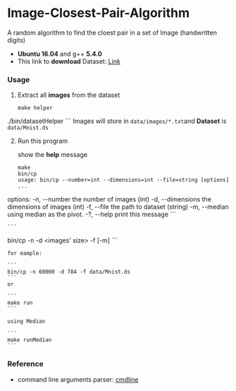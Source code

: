 # Image-Closest-Pair-Algorithm
A random algorithm to find the cloest pair in a set of Image (handwritten digits)

+ **Ubuntu 16.04**  and  g++ **5.4.0**
+ This link to **download** Dataset: [Link](http://yann.lecun.com/exdb/mnist/)

### Usage

1. Extract all **images** from the dataset

    ```
    make helper
./bin/datasetHelper
    ```
    Images will store in `data/images/*.txt`and **Dataset** is `data/Mnist.ds`

2. Run this program

    show the **help** message
    ```
    make
    bin/cp
    usage: bin/cp --number=int --dimensions=int --file=string [options] ... 
options:
  -n, --number        the number of images (int)
  -d, --dimensions    the dimensions of images (int)
  -f, --file          the path to dataset (string)
  -m, --median        using median as the pivot.
  -?, --help          print this message
    ```

    ```
bin/cp -n <number of images> -d <images' size> -f <path to dataset>  [-m]
    ```

    for eample:

    ```
    bin/cp -n 60000 -d 784 -f data/Mnist.ds
    ```
    or

    ```
    make run
    ```

    using Median

    ```
    make runMedian
    ```


### Reference

+ command line arguments parser: [cmdline](https://github.com/tanakh/cmdline)
